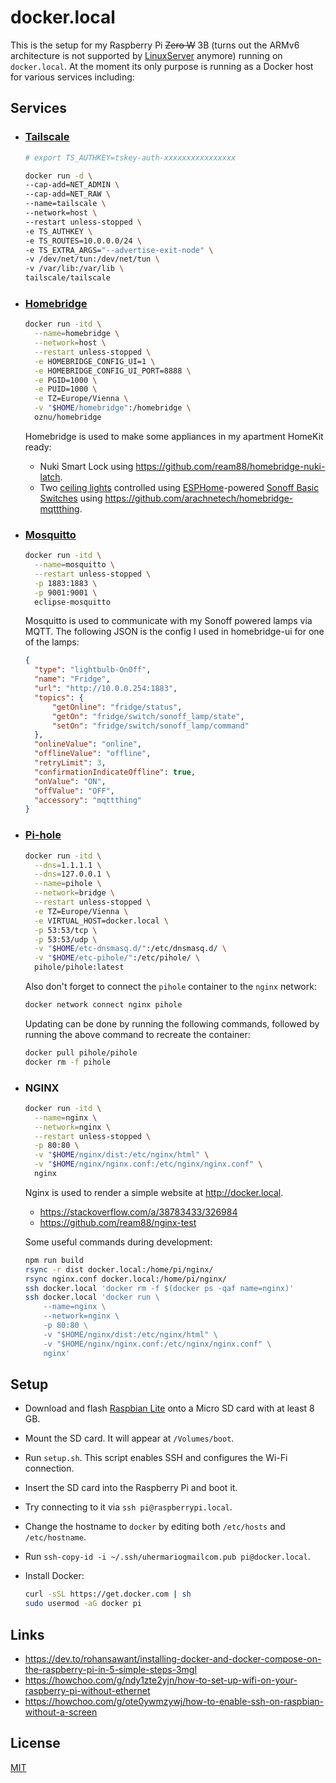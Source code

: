# docker.local

This is the setup for my Raspberry Pi ~~Zero W~~ 3B (turns out the ARMv6
architecture is not supported by [LinuxServer](https://linuxserver.io) anymore)
running on `docker.local`. At the moment its only purpose is running as a Docker
host for various services including:

## Services

- ### [Tailscale](https://tailscale.com)

  ```sh
  # export TS_AUTHKEY=tskey-auth-xxxxxxxxxxxxxxxx

  docker run -d \
  --cap-add=NET_ADMIN \
  --cap-add=NET_RAW \
  --name=tailscale \
  --network=host \
  --restart unless-stopped \
  -e TS_AUTHKEY \
  -e TS_ROUTES=10.0.0.0/24 \
  -e TS_EXTRA_ARGS="--advertise-exit-node" \
  -v /dev/net/tun:/dev/net/tun \
  -v /var/lib:/var/lib \
  tailscale/tailscale
  ```

- ### [Homebridge](https://github.com/oznu/docker-homebridge)

  ```sh
  docker run -itd \
    --name=homebridge \
    --network=host \
    --restart unless-stopped \
    -e HOMEBRIDGE_CONFIG_UI=1 \
    -e HOMEBRIDGE_CONFIG_UI_PORT=8888 \
    -e PGID=1000 \
    -e PUID=1000 \
    -e TZ=Europe/Vienna \
    -v "$HOME/homebridge":/homebridge \
    oznu/homebridge
  ```

  Homebridge is used to make some appliances in my apartment HomeKit ready:

  - Nuki Smart Lock using <https://github.com/ream88/homebridge-nuki-latch>.
  - Two [ceiling lights](https://amzn.to/3iQLGHk) controlled using
    [ESPHome](https://esphome.io)-powered [Sonoff Basic
    Switches](https://amzn.to/3mHHUSV) using
    <https://github.com/arachnetech/homebridge-mqttthing>.

- ### [Mosquitto](https://mosquitto.org)

  ```sh
  docker run -itd \
    --name=mosquitto \
    --restart unless-stopped \
    -p 1883:1883 \
    -p 9001:9001 \
    eclipse-mosquitto
  ```

  Mosquitto is used to communicate with my Sonoff powered lamps via MQTT. The
  following JSON is the config I used in homebridge-ui for one of the lamps:

  ```json
  {
    "type": "lightbulb-OnOff",
    "name": "Fridge",
    "url": "http://10.0.0.254:1883",
    "topics": {
        "getOnline": "fridge/status",
        "getOn": "fridge/switch/sonoff_lamp/state",
        "setOn": "fridge/switch/sonoff_lamp/command"
    },
    "onlineValue": "online",
    "offlineValue": "offline",
    "retryLimit": 3,
    "confirmationIndicateOffline": true,
    "onValue": "ON",
    "offValue": "OFF",
    "accessory": "mqttthing"
  }
  ```

- ### [Pi-hole](https://pi-hole.net)

  ```sh
  docker run -itd \
    --dns=1.1.1.1 \
    --dns=127.0.0.1 \
    --name=pihole \
    --network=bridge \
    --restart unless-stopped \
    -e TZ=Europe/Vienna \
    -e VIRTUAL_HOST=docker.local \
    -p 53:53/tcp \
    -p 53:53/udp \
    -v "$HOME/etc-dnsmasq.d/":/etc/dnsmasq.d/ \
    -v "$HOME/etc-pihole/":/etc/pihole/ \
    pihole/pihole:latest
  ```

  Also don't forget to connect the `pihole` container to the `nginx` network:

  ```sh
  docker network connect nginx pihole
  ```

  Updating can be done by running the following commands, followed by running
  the above command to recreate the container:

  ```sh
  docker pull pihole/pihole
  docker rm -f pihole
  ```

- ### NGINX

  ```sh
  docker run -itd \
    --name=nginx \
    --network=nginx \
    --restart unless-stopped \
    -p 80:80 \
    -v "$HOME/nginx/dist:/etc/nginx/html" \
    -v "$HOME/nginx/nginx.conf:/etc/nginx/nginx.conf" \
    nginx
  ```

  Nginx is used to render a simple website at <http://docker.local>.

  - <https://stackoverflow.com/a/38783433/326984>
  - <https://github.com/ream88/nginx-test>

  Some useful commands during development:

  ```sh
  npm run build
  rsync -r dist docker.local:/home/pi/nginx/
  rsync nginx.conf docker.local:/home/pi/nginx/
  ssh docker.local 'docker rm -f $(docker ps -qaf name=nginx)'
  ssh docker.local 'docker run \
      --name=nginx \
      --network=nginx \
      -p 80:80 \
      -v "$HOME/nginx/dist:/etc/nginx/html" \
      -v "$HOME/nginx/nginx.conf:/etc/nginx/nginx.conf" \
      nginx'
  ```

## Setup

- Download and flash [Raspbian Lite](https://www.raspberrypi.org/downloads/raspbian/) onto a Micro SD card with at least 8 GB.
- Mount the SD card. It will appear at `/Volumes/boot`.
- Run `setup.sh`. This script enables SSH and configures the Wi-Fi connection.
- Insert the SD card into the Raspberry Pi and boot it.
- Try connecting to it via `ssh pi@raspberrypi.local`.
- Change the hostname to `docker` by editing both `/etc/hosts` and `/etc/hostname`.
- Run `ssh-copy-id -i ~/.ssh/uhermariogmailcom.pub pi@docker.local`.
- Install Docker:

  ```sh
  curl -sSL https://get.docker.com | sh
  sudo usermod -aG docker pi
  ```

## Links

- <https://dev.to/rohansawant/installing-docker-and-docker-compose-on-the-raspberry-pi-in-5-simple-steps-3mgl>
- <https://howchoo.com/g/ndy1zte2yjn/how-to-set-up-wifi-on-your-raspberry-pi-without-ethernet>
- <https://howchoo.com/g/ote0ywmzywj/how-to-enable-ssh-on-raspbian-without-a-screen>

## License

[MIT](LICENSE.md)
